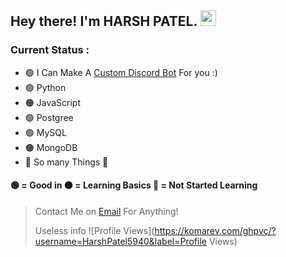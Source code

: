 <h2> Hey there! I'm HARSH PATEL. <img src="https://github.com/souvikguria98/souvikguria98/blob/master/Hi.gif" width="25"></h2>

### Current Status : 
  - 🟢 I Can Make A [Custom Discord Bot](https://www.fiverr.com/share/85py8o) For you :)
  - 🟢 Python
  - 🟠 JavaScript
  - 🟢 Postgree
  - 🟢 MySQL
  - 🟠 MongoDB
  - 🔴 So many Things 🤡

#### 🟢 = Good in 🟠 = Learning Basics 🔴 = Not Started Learning

> Contact Me on [Email](mailto:harshnpatel9@gmail.com) For Anything!
> 
> Useless info ![Profile Views](https://komarev.com/ghpvc/?username=HarshPatel5940&label=Profile Views)
